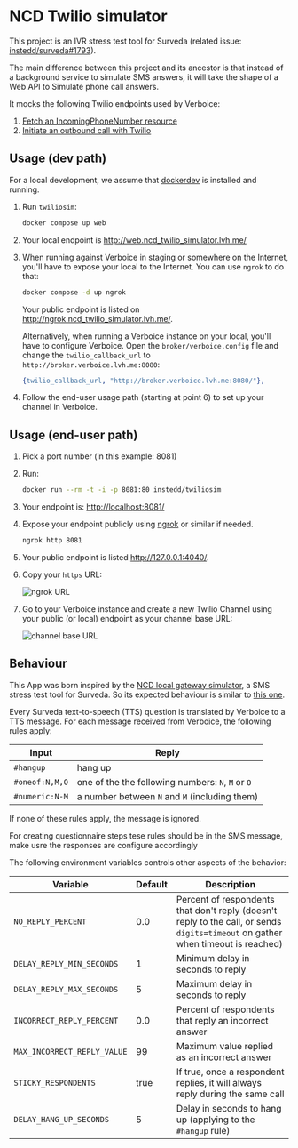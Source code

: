 # NCD Twilio simulator

This project is an IVR stress test tool for Surveda (related issue: [instedd/surveda#1793](https://github.com/instedd/surveda/issues/1793)).

The main difference between this project and its ancestor is that instead of a background service to simulate SMS answers, it will take the shape of a Web API to Simulate phone call answers.

It mocks the following Twilio endpoints used by Verboice:

1. [Fetch an IncomingPhoneNumber resource](https://www.twilio.com/docs/phone-numbers/api/incomingphonenumber-resource#fetch-an-incomingphonenumber-resource)
2. [Initiate an outbound call with Twilio](https://www.twilio.com/docs/voice/make-calls#initiate-an-outbound-call-with-twilio)

## Usage (dev path)

For a local development, we assume that [dockerdev](https://github.com/manastech/dockerdev)
is installed and running.

1. Run `twiliosim`:

   ```bash
   docker compose up web
   ```

2. Your local endpoint is <http://web.ncd_twilio_simulator.lvh.me/>

3. When running against Verboice in staging or somewhere on the Internet, you'll
   have to expose your local to the Internet. You can use `ngrok` to do that:

   ```bash
   docker compose -d up ngrok
   ```

   Your public endpoint is listed on <http://ngrok.ncd_twilio_simulator.lvh.me/>.

   Alternatively, when running a Verboice instance on your local, you'll have to
   configure Verboice. Open the `broker/verboice.config` file and change the
   `twilio_callback_url` to `http://broker.verboice.lvh.me:8080`:

   ```erl
   {twilio_callback_url, "http://broker.verboice.lvh.me:8080/"},
   ```

4. Follow the end-user usage path (starting at point 6) to set up your channel
   in Verboice.


## Usage (end-user path)

1. Pick a port number (in this example: 8081)

2. Run:

   ```bash
   docker run --rm -t -i -p 8081:80 instedd/twiliosim
   ```

3. Your endpoint is: <http://localhost:8081/>

4. Expose your endpoint publicly using [ngrok](https://ngrok.com/docs#getting-started-expose)
   or similar if needed.

   ```bash
   ngrok http 8081
   ```

5. Your public endpoint is listed <http://127.0.0.1:4040/>.

6. Copy your `https` URL:

   ![ngrok URL](https://user-images.githubusercontent.com/39921597/99557501-88692e00-29a1-11eb-92c5-d27be72885e4.png)

7. Go to your Verboice instance and create a new Twilio Channel using your
   public (or local) endpoint as your channel base URL:

   ![channel base URL](https://user-images.githubusercontent.com/39921597/99560107-442b5d00-29a4-11eb-9f74-e105961b22d5.png)

## Behaviour

This App was born inspired by the [NCD local gateway simulator](https://github.com/instedd/ncd_local_gateway_simulator), a SMS stress test tool for Surveda. So its expected behaviour is similar to [this one](https://github.com/instedd/ncd_local_gateway_simulator#behaviour).

Every Surveda text-to-speech (TTS) question is translated by Verboice to a TTS message. For each message received from Verboice, the following rules apply:

| Input | Reply |
|-|-|
| `#hangup` | hang up |
| `#oneof:N,M,O` | one of the the following numbers: `N`, `M` or `O` |
| `#numeric:N-M` | a number between `N` and `M` (including them) |

If none of these rules apply, the message is ignored.

For creating questionnaire steps tese rules should be in the SMS message, make usre the responses are configure accordingly


The following environment variables controls other aspects of the behavior:

| Variable | Default | Description |
|-|-|-|
| `NO_REPLY_PERCENT` | 0.0 | Percent of respondents that don't reply (doesn't reply to the call, or sends `digits=timeout` on gather when timeout is reached) |
| `DELAY_REPLY_MIN_SECONDS` | 1 | Minimum delay in seconds to reply |
| `DELAY_REPLY_MAX_SECONDS` | 5 | Maximum delay in seconds to reply |
| `INCORRECT_REPLY_PERCENT` | 0.0 | Percent of respondents that reply an incorrect answer |
| `MAX_INCORRECT_REPLY_VALUE` | 99 | Maximum value replied as an incorrect answer |
| `STICKY_RESPONDENTS` | true | If true, once a respondent replies, it will always reply during the same call |
| `DELAY_HANG_UP_SECONDS` | 5 | Delay in seconds to hang up (applying to the `#hangup` rule) |
